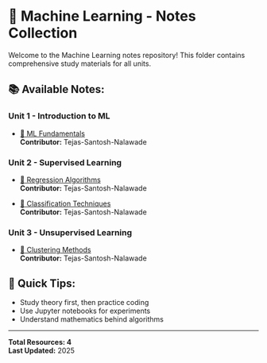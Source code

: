 # 🤖 Machine Learning - Notes Collection

Welcome to the Machine Learning notes repository! This folder contains comprehensive study materials for all units.

## 📚 Available Notes:

### Unit 1 - Introduction to ML
- [📘 ML Fundamentals](https://drive.google.com/sample-ml-link-1)  
  **Contributor:** Tejas-Santosh-Nalawade

### Unit 2 - Supervised Learning
- [📘 Regression Algorithms](https://drive.google.com/sample-ml-link-2)  
  **Contributor:** Tejas-Santosh-Nalawade

- [📘 Classification Techniques](https://drive.google.com/sample-ml-link-3)  
  **Contributor:** Tejas-Santosh-Nalawade

### Unit 3 - Unsupervised Learning
- [📘 Clustering Methods](https://drive.google.com/sample-ml-link-4)  
  **Contributor:** Tejas-Santosh-Nalawade

## 🎯 Quick Tips:
- Study theory first, then practice coding
- Use Jupyter notebooks for experiments
- Understand mathematics behind algorithms

---

**Total Resources: 4**  
**Last Updated:** 2025
